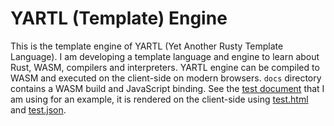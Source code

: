 # YARTL (Template) Engine
This is the template engine of YARTL (Yet Another Rusty Template Language). I am developing a template language and engine to learn about Rust, WASM, compilers and interpreters. YARTL engine can be compiled to WASM and executed on the client-side on modern browsers. `docs` directory contains a WASM build and JavaScript binding. See the [test document](https://halait.github.io/yartl-engine/) that I am using for an example, it is rendered on the client-side using [test.html](https://halait.github.io/yartl-engine/test.html) and [test.json](https://halait.github.io/yartl-engine/test.json).
